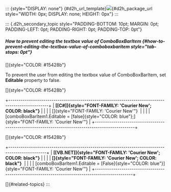 ::: {style="DISPLAY: none"}
[](ms-xhelp:///?Id=d2h_url_template){#d2h_url_template}![](!package_url!){#d2h_package_url style="WIDTH: 0px; DISPLAY: none; HEIGHT: 0px"}
:::

::: {.d2h_secondary_topic style="PADDING-BOTTOM: 10pt; MARGIN: 0pt; PADDING-LEFT: 0pt; PADDING-RIGHT: 0pt; PADDING-TOP: 0pt"}
##### How to prevent editing the textbox value of ComboBoxBarItem {#how-to-prevent-editing-the-textbox-value-of-comboboxbaritem style="tab-stops: 0pt"}

[]{style="COLOR: #15428b"} 

To prevent the user from editing the textbox value of ComboBoxBarItem, set **Editable** property to false.

[]{style="COLOR: #15428b"} 

+-------------------------------------------------------------------------------------------------+
| **[\[C#\]]{style="FONT-FAMILY: 'Courier New'; COLOR: black"}**                                  |
|                                                                                                 |
| []{style="FONT-FAMILY: 'Courier New'"}                                                          |
|                                                                                                 |
| [comboBoxBarItem1.Editable = [false]{style="COLOR: blue"};]{style="FONT-FAMILY: 'Courier New'"} |
+-------------------------------------------------------------------------------------------------+

[]{style="COLOR: #15428b"} 

+------------------------------------------------------------------------------------------------+
| **[\[VB.NET\]]{style="FONT-FAMILY: 'Courier New'; COLOR: black"}**                             |
|                                                                                                |
| **[]{style="FONT-FAMILY: 'Courier New'; COLOR: black"}**                                       |
|                                                                                                |
| [comboBoxBarItem1.Editable = [False]{style="COLOR: blue"}]{style="FONT-FAMILY: 'Courier New'"} |
+------------------------------------------------------------------------------------------------+

[]{#related-topics}
:::
